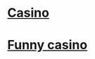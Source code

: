 # [Casino](https://volodars.github.io/Casino/Funny%20casino/Menu.html)
# [Funny casino](https://volodars.github.io/Casino/Funny%20casino/Menu.html)
